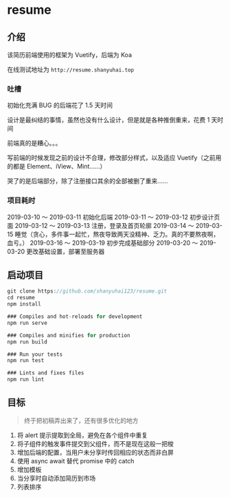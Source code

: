 # resume

## 介绍

该简历前端使用的框架为 Vuetify，后端为 Koa

在线测试地址为 `http://resume.shanyuhai.top`

### 吐槽

初始化充满 BUG 的后端花了 1.5 天时间

设计是最纠结的事情，虽然也没有什么设计，但是就是各种推倒重来，花费 1 天时间

前端真的是糟心。。。

写前端的时候发现之前的设计不合理，修改部分样式，以及适应 Vuetify（之前用的都是 Element、iView、Mint……）

哭了的是后端部分，除了注册接口其余的全部被删了重来……

### 项目耗时

2019-03-10 ～ 2019-03-11 初始化后端
2019-03-11 ～ 2019-03-12 初步设计页面
2019-03-12 ～ 2019-03-13 注册，登录及首页轮廓
2019-03-14 ～ 2019-03-15 睡觉（贪心，多件事一起忙，熬夜导致两天没精神、乏力。真的不要熬夜啊，血亏。）
2019-03-16 ～ 2019-03-19 初步完成基础部分
2019-03-20 ～ 2019-03-20 更改基础设置，部署至服务器

## 启动项目

```js
git clone https://github.com/shanyuhai123/resume.git
cd resume
npm install

### Compiles and hot-reloads for development
npm run serve

### Compiles and minifies for production
npm run build

### Run your tests
npm run test

### Lints and fixes files
npm run lint
```

## 目标

> 终于把初稿弄出来了，还有很多优化的地方

1. 将 alert 提示提取到全局，避免在各个组件中重复
2. 将子组件的触发事件提交到父组件，而不是现在这般一把梭
3. 增加后端的配置，当用户未分享时传回相应的状态而非白屏
4. 使用 async await 替代 promise 中的 catch
5. 增加模板
6. 当分享时自动添加简历到市场
7. 列表排序
